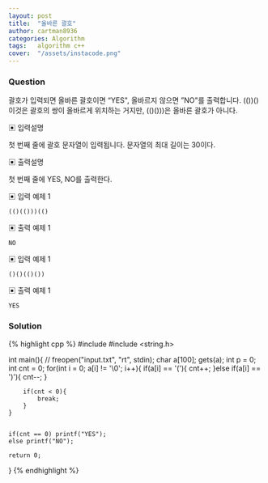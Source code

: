 ```yaml
---
layout: post
title:  "올바른 괄호"
author: cartman8936
categories: Algorithm
tags:	algorithm c++
cover:  "/assets/instacode.png"
---
```


### Question
괄호가 입력되면 올바른 괄호이면 “YES", 올바르지 않으면 ”NO"를 출력합니다. (())() 이것은 괄호의 쌍이 올바르게 위치하는 거지만, (()()))은 올바른 괄호가 아니다.


▣ 입력설명 

첫 번째 줄에 괄호 문자열이 입력됩니다. 문자열의 최대 길이는 30이다. 

▣ 출력설명 

첫 번째 줄에 YES, NO를 출력한다.

▣ 입력 예제 1
```
(()(()))(()

```

▣ 출력 예제 1
```
NO

```

▣ 입력 예제 1
```
()()(()())

```

▣ 출력 예제 1
```
YES

```

### Solution
{% highlight cpp %}
#include <iostream>
#include <string.h>


int main(){
//	freopen("input.txt", "rt", stdin);
	char a[100];
	gets(a);
	int p = 0;
	int cnt = 0;
	for(int i = 0; a[i] != '\0'; i++){
		if(a[i] == '('){
			cnt++;
		}else if(a[i] == ')'){
			cnt--;
		}
		
		if(cnt < 0){
			break;
		}
	}
	
	
	if(cnt == 0) printf("YES");
	else printf("NO");
	
	return 0;
}
{% endhighlight %}


